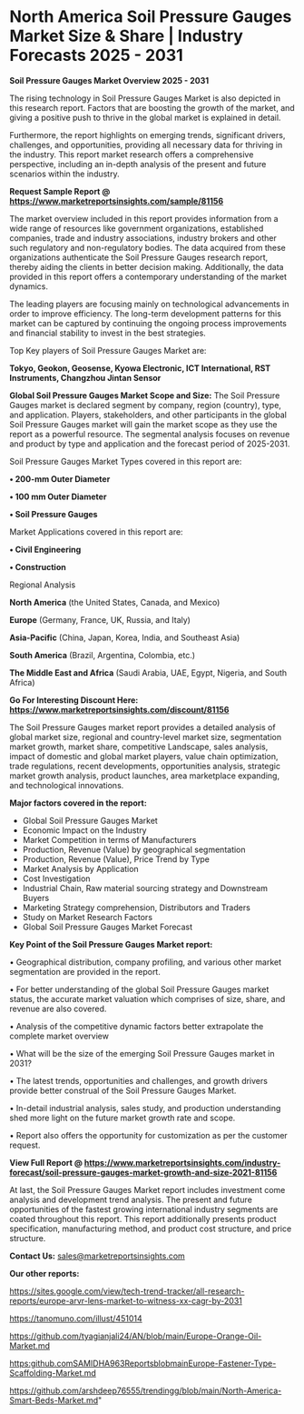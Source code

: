 # North America Soil Pressure Gauges Market Size & Share | Industry Forecasts 2025 - 2031

<Strong> Soil Pressure Gauges Market Overview 2025 - 2031</strong>

The rising technology in Soil Pressure Gauges Market is also depicted in this research report. Factors that are boosting the growth of the market, and giving a positive push to thrive in the global market is explained in detail.

Furthermore, the report highlights on emerging trends, significant drivers, challenges, and opportunities, providing all necessary data for thriving in the industry. This report market research offers a comprehensive perspective, including an in-depth analysis of the present and future scenarios within the industry.

<strong>Request Sample Report @ <a href=https://www.marketreportsinsights.com/sample/81156>https://www.marketreportsinsights.com/sample/81156</a></strong>

The market overview included in this report provides information from a wide range of resources like government organizations, established companies, trade and industry associations, industry brokers and other such regulatory and non-regulatory bodies. The data acquired from these organizations authenticate the Soil Pressure Gauges research report, thereby aiding the clients in better decision making. Additionally, the data provided in this report offers a contemporary understanding of the market dynamics.

The leading players are focusing mainly on technological advancements in order to improve efficiency. The long-term development patterns for this market can be captured by continuing the ongoing process improvements and financial stability to invest in the best strategies.

Top Key players of Soil Pressure Gauges Market are:

<strong>Tokyo, Geokon, Geosense, Kyowa Electronic, ICT International, RST Instruments, Changzhou Jintan Sensor</strong>

<strong><b>Global Soil Pressure Gauges Market Scope and Size:</b></strong>
The Soil Pressure Gauges market is declared segment by company, region (country), type, and application. Players, stakeholders, and other participants in the global Soil Pressure Gauges market will gain the market scope as they use the report as a powerful resource. The segmental analysis focuses on revenue and product by type and application and the forecast period of 2025-2031.

Soil Pressure Gauges Market Types covered in this report are:

<strong>• 200-mm Outer Diameter

• 100 mm Outer Diameter

• Soil Pressure Gauges</strong>

Market Applications covered in this report are:

<strong>• Civil Engineering

• Construction</strong> 

Regional Analysis

<strong>North America</strong> (the United States, Canada, and Mexico)

<strong>Europe</strong> (Germany, France, UK, Russia, and Italy)

<strong>Asia-Pacific</strong> (China, Japan, Korea, India, and Southeast Asia)

<strong>South America</strong> (Brazil, Argentina, Colombia, etc.)

<strong>The Middle East and Africa</strong> (Saudi Arabia, UAE, Egypt, Nigeria, and South Africa)

<strong>Go For Interesting Discount Here: <a href=https://www.marketreportsinsights.com/discount/81156>https://www.marketreportsinsights.com/discount/81156</a></strong>

The Soil Pressure Gauges market report provides a detailed analysis of global market size, regional and country-level market size, segmentation market growth, market share, competitive Landscape, sales analysis, impact of domestic and global market players, value chain optimization, trade regulations, recent developments, opportunities analysis, strategic market growth analysis, product launches, area marketplace expanding, and technological innovations.

<strong><b>Major factors covered in the report:</b></strong>
<ul>
  <li>Global Soil Pressure Gauges Market </li>
  <li>Economic Impact on the Industry</li>
  <li>Market Competition in terms of Manufacturers</li>
  <li>Production, Revenue (Value) by geographical segmentation</li>
  <li>Production, Revenue (Value), Price Trend by Type</li>
  <li>Market Analysis by Application</li>
  <li>Cost Investigation</li>
  <li>Industrial Chain, Raw material sourcing strategy and Downstream Buyers</li>
  <li>Marketing Strategy comprehension, Distributors and Traders</li>
  <li>Study on Market Research Factors</li>
  <li>Global Soil Pressure Gauges Market Forecast</li>
</ul>

<strong><b>Key Point of the Soil Pressure Gauges Market report:</b></strong>

• Geographical distribution, company profiling, and various other market segmentation are provided in the report.

• For better understanding of the global Soil Pressure Gauges market status, the accurate market valuation which comprises of size, share, and revenue are also covered.

• Analysis of the competitive dynamic factors better extrapolate the complete market overview

• What will be the size of the emerging Soil Pressure Gauges market in 2031?

• The latest trends, opportunities and challenges, and growth drivers provide better construal of the Soil Pressure Gauges Market.

• In-detail industrial analysis, sales study, and production understanding shed more light on the future market growth rate and scope.

• Report also offers the opportunity for customization as per the customer request.

<strong><b>View Full Report @ <a href=https://www.marketreportsinsights.com/industry-forecast/soil-pressure-gauges-market-growth-and-size-2021-81156>https://www.marketreportsinsights.com/industry-forecast/soil-pressure-gauges-market-growth-and-size-2021-81156</a></b></strong>


At last, the Soil Pressure Gauges Market report includes investment come analysis and development trend analysis. The present and future opportunities of the fastest growing international industry segments are coated throughout this report. This report additionally presents product specification, manufacturing method, and product cost structure, and price structure.

<strong>Contact Us:</strong>
sales@marketreportsinsights.com

<strong>Our other reports:</strong>

<a href=https://sites.google.com/view/tech-trend-tracker/all-research-reports/europe-arvr-lens-market-to-witness-xx-cagr-by-2031>https://sites.google.com/view/tech-trend-tracker/all-research-reports/europe-arvr-lens-market-to-witness-xx-cagr-by-2031</a>

<a href=https://tanomuno.com/illust/451014>https://tanomuno.com/illust/451014</a>

<a href=https://github.com/tyagianjali24/AN/blob/main/Europe-Orange-Oil-Market.md>https://github.com/tyagianjali24/AN/blob/main/Europe-Orange-Oil-Market.md</a>

<a href=https:github.comSAMIDHA963ReportsblobmainEurope-Fastener-Type-Scaffolding-Market.md>https:github.comSAMIDHA963ReportsblobmainEurope-Fastener-Type-Scaffolding-Market.md</a>

<a href=https://github.com/arshdeep76555/trendingg/blob/main/North-America-Smart-Beds-Market.md>https://github.com/arshdeep76555/trendingg/blob/main/North-America-Smart-Beds-Market.md</a>"
